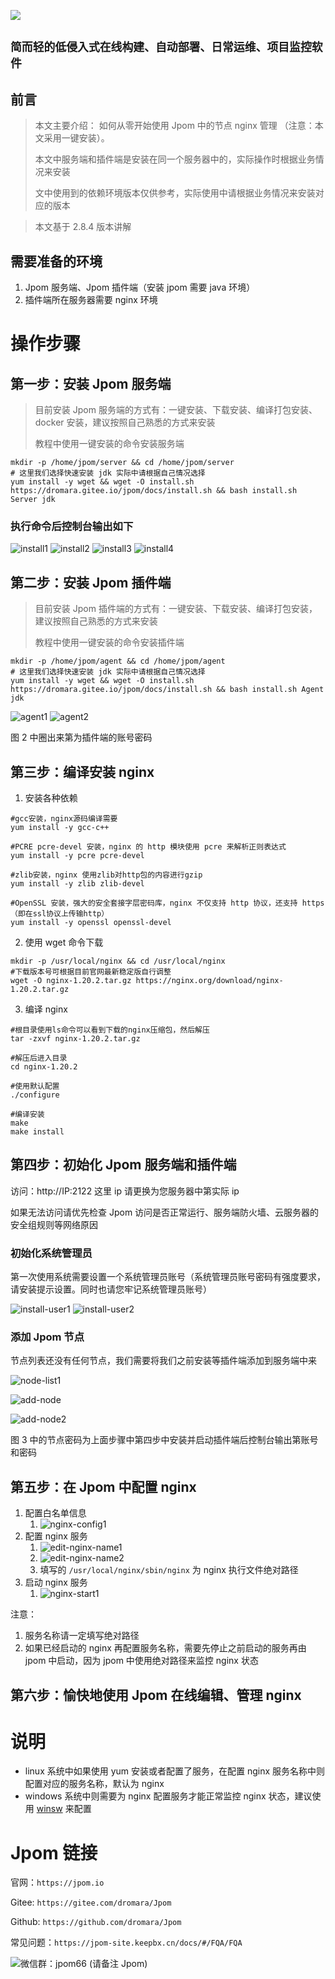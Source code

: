 ![](https://cdn.jsdelivr.net/gh/dromara/Jpom@docs/images/jpom_logo.png)

##  `简而轻的低侵入式在线构建、自动部署、日常运维、项目监控软件`

## 前言

> 本文主要介绍：
> 如何从零开始使用 Jpom 中的节点 nginx 管理 （注意：本文采用一键安装）。
>
> 本文中服务端和插件端是安装在同一个服务器中的，实际操作时根据业务情况来安装
>
> 文中使用到的依赖环境版本仅供参考，实际使用中请根据业务情况来安装对应的版本

> 本文基于 2.8.4 版本讲解

## 需要准备的环境

1. Jpom 服务端、Jpom 插件端（安装 jpom 需要 java 环境）
2. 插件端所在服务器需要 nginx 环境

# 操作步骤

## 第一步：安装 Jpom 服务端

> 目前安装 Jpom 服务端的方式有：一键安装、下载安装、编译打包安装、docker 安装，建议按照自己熟悉的方式来安装
>
> 教程中使用一键安装的命令安装服务端

```
mkdir -p /home/jpom/server && cd /home/jpom/server
# 这里我们选择快速安装 jdk 实际中请根据自己情况选择
yum install -y wget && wget -O install.sh https://dromara.gitee.io/jpom/docs/install.sh && bash install.sh Server jdk
```

### 执行命令后控制台输出如下

![install1](https://cdn.jsdelivr.net/gh/dromara/Jpom@docs/tutorial/images/build_node_release/install1.png)
![install2](https://cdn.jsdelivr.net/gh/dromara/Jpom@docs/tutorial/images/build_node_release/install2.png)
![install3](https://cdn.jsdelivr.net/gh/dromara/Jpom@docs/tutorial/images/build_node_release/install3.png)
![install4](https://cdn.jsdelivr.net/gh/dromara/Jpom@docs/tutorial/images/build_node_release/install4.png)


## 第二步：安装 Jpom 插件端

> 目前安装 Jpom 插件端的方式有：一键安装、下载安装、编译打包安装，建议按照自己熟悉的方式来安装
>
> 教程中使用一键安装的命令安装插件端

```
mkdir -p /home/jpom/agent && cd /home/jpom/agent
# 这里我们选择快速安装 jdk 实际中请根据自己情况选择
yum install -y wget && wget -O install.sh https://dromara.gitee.io/jpom/docs/install.sh && bash install.sh Agent jdk
```

![agent1](https://cdn.jsdelivr.net/gh/dromara/Jpom@docs/tutorial/images/build_node_release/agent1.png)
![agent2](https://cdn.jsdelivr.net/gh/dromara/Jpom@docs/tutorial/images/build_node_release/agent2.png)

图 2 中圈出来第为插件端的账号密码


## 第三步：编译安装 nginx

1. 安装各种依赖

```
#gcc安装，nginx源码编译需要
yum install -y gcc-c++

#PCRE pcre-devel 安装，nginx 的 http 模块使用 pcre 来解析正则表达式
yum install -y pcre pcre-devel

#zlib安装，nginx 使用zlib对http包的内容进行gzip
yum install -y zlib zlib-devel

#OpenSSL 安装，强大的安全套接字层密码库，nginx 不仅支持 http 协议，还支持 https（即在ssl协议上传输http）
yum install -y openssl openssl-devel
```

2. 使用 wget 命令下载

```
mkdir -p /usr/local/nginx && cd /usr/local/nginx
#下载版本号可根据目前官网最新稳定版自行调整
wget -O nginx-1.20.2.tar.gz https://nginx.org/download/nginx-1.20.2.tar.gz
```

3. 编译 nginx

```
#根目录使用ls命令可以看到下载的nginx压缩包，然后解压
tar -zxvf nginx-1.20.2.tar.gz

#解压后进入目录
cd nginx-1.20.2

#使用默认配置
./configure

#编译安装
make
make install
```

## 第四步：初始化 Jpom 服务端和插件端

访问：http://IP:2122 这里 ip 请更换为您服务器中第实际 ip

如果无法访问请优先检查 Jpom 访问是否正常运行、服务端防火墙、云服务器的安全组规则等网络原因

### 初始化系统管理员

第一次使用系统需要设置一个系统管理员账号（系统管理员账号密码有强度要求，请安装提示设置。同时也请您牢记系统管理员账号）

![install-user1](https://cdn.jsdelivr.net/gh/dromara/Jpom@docs/tutorial/images/build_node_release/install-user1.png)
![install-user2](https://cdn.jsdelivr.net/gh/dromara/Jpom@docs/tutorial/images/build_node_release/install-user2.png)

### 添加 Jpom 节点

节点列表还没有任何节点，我们需要将我们之前安装等插件端添加到服务端中来

![node-list1](https://cdn.jsdelivr.net/gh/dromara/Jpom@docs/tutorial/images/build_node_release/node-list1.png)

![add-node](https://cdn.jsdelivr.net/gh/dromara/Jpom@docs/tutorial/images/build_node_release/add-node.png)

![add-node2](https://cdn.jsdelivr.net/gh/dromara/Jpom@docs/tutorial/images/build_node_release/add-node2.png)

图 3 中的节点密码为上面步骤中第四步中安装并启动插件端后控制台输出第账号和密码

## 第五步：在 Jpom 中配置 nginx

1. 配置白名单信息
   1. ![nginx-config1](https://cdn.jsdelivr.net/gh/dromara/Jpom@docs/tutorial/images/node_nginx/nginx-config1.png)
2. 配置 nginx 服务
   1. ![edit-nginx-name1](https://cdn.jsdelivr.net/gh/dromara/Jpom@docs/tutorial/images/node_nginx/nginx-edit-name1.png)
   2. ![edit-nginx-name2](https://cdn.jsdelivr.net/gh/dromara/Jpom@docs/tutorial/images/node_nginx/nginx-edit-name2.png)
   3. 填写的 `/usr/local/nginx/sbin/nginx` 为 nginx 执行文件绝对路径
3. 启动 nginx 服务
   1. ![nginx-start1](https://cdn.jsdelivr.net/gh/dromara/Jpom@docs/tutorial/images/node_nginx/nginx-start1.png)

注意：
1. 服务名称请一定填写绝对路径
2. 如果已经启动的 nginx 再配置服务名称，需要先停止之前启动的服务再由 jpom 中启动，因为 jpom 中使用绝对路径来监控 nginx 状态

## 第六步：愉快地使用 Jpom 在线编辑、管理 nginx

# 说明

- linux 系统中如果使用 yum 安装或者配置了服务，在配置 nginx 服务名称中则配置对应的服务名称，默认为 nginx
- windows 系统中则需要为 nginx 配置服务才能正常监控 nginx 状态，建议使用 [winsw](https://github.com/winsw/winsw) 来配置


# Jpom 链接

官网：`https://jpom.io`

Gitee: `https://gitee.com/dromara/Jpom`

Github: `https://github.com/dromara/Jpom`

常见问题：`https://jpom-site.keepbx.cn/docs/#/FQA/FQA`

 ![微信群：jpom66 (请备注 Jpom)](https://cdn.jsdelivr.net/gh/dromara/Jpom@docs/images/wx_qrcode.jpg)
